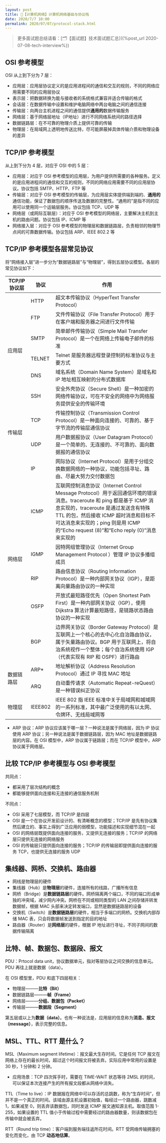 ```yaml
---
layout: post
title: 📔【计算机网络】计算机网络基础与协议栈
date: 2020/7/7 10:00
permalink: 2020/07/07/protocol-stack.html
---
```


> 更多面试题总结请看：[🗂【面试题】技术面试题汇总]({%post_url 2020-07-08-tech-interview%})

## OSI 参考模型
OSI 从上到下分为 7 层：
* 应用层：应用层协议定义的是应用进程间的通信和交互的规则，不同的网络应用需要不同的应用层协议
* 表示层：把数据转换为能与接收者的系统格式兼容并适合传输的格式
* 会话层：在数据传输中设置和维护电脑网络中两台电脑之间的通信连接
* 传输层：向两台主机进程之间的通信提供**通用的**数据传输服务
* 网络层：基于网络层地址（IP地址）进行不同网络系统间的路径选择
* 数据链路层：在不可靠的物理介质上提供可靠的传输
* 物理层：在局域网上透明地传送比特，尽可能屏蔽掉具体传输介质和物理设备的差异

## TCP/IP 参考模型
从上到下分为 4 层，对应于 OSI 中的 5 层：
* 应用层：对应于 OSI 参考模型的应用层，为用户提供所需要的各种服务。定义的是应用进程间的通信和交互的规则，不同的网络应用需要不同的应用层协议。协议包括 SMTP、HTTP、FTP 等
* 传输层：对应于 OSI 参考模型的传输层，为应用层实体提供端到端的、**通用的**通信功能，保证了数据包的顺序传送及数据的完整性。“通用的”是指不同的应用可以使用同一个运输层服务。协议包括 TCP、UDP 等
* 网络层（或网际互联层）：对应于 OSI 参考模型的网络层，主要解决主机到主机的路由问题。协议包括 IP、ICMP 等
* 网络接入层：对应于 OSI 参考模型的物理层和数据链路层，负责相邻的物理节点间的可靠数据传输。协议包括 ARP、IEEE 802.2 等

## TCP/IP 参考模型各层常见协议
将“网络接入层”进一步分为“数据链路层”与“物理层”，得到五层协议模型。各层的常见协议如下：

<table class="no-wrap-table">
<thead>
  <tr>
    <th>TCP/IP 协议层</th>
    <th>协议</th>
    <th>作用</th>
  </tr>
</thead>
<tbody>
  <tr>
    <td rowspan="6">应用层</td>
    <td class="bold">HTTP</td>
    <td>超文本传输协议（HyperText Transfer Protocol）</td>
  </tr>
  <tr>
    <td class="bold">FTP</td>
    <td>文件传输协议（File Transfer Protocol）用于在客户端和服务器之间进行文件传输</td>
  </tr>
  <tr>
    <td>SMTP</td>
    <td>简单邮件传输协议（Simple Mail Transfer Protocol）是一个在网络上传输电子邮件的标准</td>
  </tr>
  <tr>
    <td>TELNET</td>
    <td>Telnet 是服务器远程登录控制的标准协议与主要方式</td>
  </tr>
  <tr>
    <td class="bold">DNS</td>
    <td>域名系统（Domain Name System）是域名和 IP 地址相互映射的分布式数据库</td>
  </tr>
  <tr>
    <td class="bold">SSH</td>
    <td>安全外壳协议（Secure Shell）是一种加密的网络传输协议，可在不安全的网络中为网络服务提供安全的传输环境</td>
  </tr>
  <tr>
    <td rowspan="2">传输层</td>
    <td class="bold">TCP</td>
    <td>传输控制协议（Transmission Control Protocol）是一种面向连接的、可靠的、基于字节流的传输层通信协议</td>
  </tr>
  <tr>
    <td class="bold">UDP</td>
    <td>用户数据报协议（User Datagram Protocol）是一个简单的、无连接的、不可靠的、面向数据报的通信协议</td>
  </tr>
  <tr>
    <td rowspan="6">网络层</td>
    <td class="bold">IP</td>
    <td>网际协议（Internet Protocol）是用于分组交换数据网络的一种协议，功能包括寻址、路由、尽最大努力交付数据包</td>
  </tr>
  <tr>
    <td>ICMP</td>
    <td>互联网控制消息协议（Internet Control Message Protocol）用于返回通信环境的错误消息。traceroute 和 ping 都是基于 ICMP 消息实现的，traceroute 是通过发送含有特殊 TTL 的包，然后接收 ICMP 超时消息和目标不可达消息来实现的；ping 则是用 ICMP 的“Echo request (8)”和“Echo reply (0)”消息来实现的</td>
  </tr>
  <tr>
    <td>IGMP</td>
    <td>因特网组管理协议（Internet Group Management Protocol ）管理 IP 协议多播组成员</td>
  </tr>
  <tr>
    <td>RIP</td>
    <td>路由信息协议（Routing Information Protocol）是一种内部网关协议（IGP），是距离向量路由协议的一种实现</td>
  </tr>
  <tr>
    <td>OSFP</td>
    <td>开放式最短路径优先（Open Shortest Path First）是一种内部网关协议（IGP），使用 Dijkstra 算法计算最短路径，是链路状态路由协议的一种实现</td>
  </tr>
  <tr>
    <td>BGP</td>
    <td>边界网关协议（Border Gateway Protocol）是互联网上一个核心的去中心化自治路由协议，属于矢量路由协议。BGP 用于互联网上，将自治系统视作一个整体；每个自治系统使用 IGP（代表实现有 RIP 和 OSPF）进行路由</td>
  </tr>
  <tr>
    <td rowspan="2">数据链路层</td>
    <td class="bold">ARP*</td>
    <td>地址解析协议（Address Resolution Protocol）通过 IP 寻找 MAC 地址</td>
  </tr>
  <tr>
    <td>ARQ</td>
    <td>自动重传请求（Automatic Repeat-reQuest）是一种错误纠正协议</td>
  </tr>
  <tr>
    <td>物理层</td>
    <td>IEEE802</td>
    <td>IEEE 802 指 IEEE 标准中关于局域网和城域网的一系列标准，其中最广泛使用的有以太网、令牌环、无线局域网等</td>
  </tr>
</tbody>
</table>

* ARP 协议：ARP 协议应该属于哪一层？一种说法是属于网络层，因为 IP 协议使用 ARP 协议；另一种说法是属于数据链路层，因为 MAC 地址是数据链路层的内容。在 OSI 模型中，ARP 协议属于链路层；而在 TCP/IP 模型中，ARP 协议属于网络层。

## 比较 TCP/IP 参考模型与 OSI 参考模型
共同点：
* 都采用了层次结构的概念
* 都能够提供面向连接和无连接的通信服务机制

不同点：
* OSI 采用了七层模型，而 TCP/IP 是四层
* OSI 是一个在协议开发前设计的、有清晰概念的模型；TCP/IP 是先有协议集然后建立的、事实上得到广泛应用的弱模型，功能描述和实现细节混在一起
* OSI 的网络层既提供面向连接的服务，又提供无连接的服务；TCP/IP 的网络层只提供无连接的网络服务
* OSI 的传输层只提供面向连接的服务；TCP/IP 的传输层即提供面向连接的服务 TCP，也提供无连接的服务 UDP

## 集线器、网桥、交换机、路由器
* 网线是物理层的硬件
* 集线器（Hub）是**物理层**的硬件，连接所有的线路，广播所有信息
* 网桥（Bridge）是**数据链路层**的硬件。网桥隔离两个端口，不同的端口形成单独的冲突域，减少网内冲突。网桥在不同或相同类型的 LAN 之间存储并转发数据帧，根据 MAC 头部来决定转发端口，显然是数据链路层的设备
* 交换机（Switch）是**数据链路层**的硬件，相当于多端口的网桥。交换机内部存储 MAC 表，只会将数据帧发送到指定的目的地址
* 路由器（Router）是**网络层**的硬件，根据 IP 地址进行寻址，不同子网间的数据传输隔离

## 比特、帧、数据包、数据段、报文
PDU：Prtocol data unit，协议数据单元，指对等层协议之间交换的信息单元。PDU 再往上就是数据（data）。

在 OSI 模型里，PDU 和底下四层相关：
* 物理层———**比特（Bit）**
* 数据链路层———**帧（Frame）**
* 网络层———**分组、数据包（Packet）**
* 传输层———**数据段（Segment）**

第五层或以上为**数据（data）**。也有一种说法是，应用层的信息称为**消息、报文（message）**，表示完整的信息。

## MSL、TTL、RTT 是什么？
MSL（Maximum segment lifetime）：报文最大生存时间。它是任何 TCP 报文在网络上存在的最长时间，超过这个时间报文将被丢弃。实际应用中常用的设置是 30 秒，1 分钟和 2 分钟。
* 应用场景：TCP 四次挥手时，需要在 TIME-WAIT 状态等待 2MSL 的时间，可以保证本次连接产生的所有报文段都从网络中消失。

TTL（Time to live）：IP 数据报在网络中可以存活的总跳数，称为“生存时间”，但并不是一个真正的时间。该域由源主机设置初始值，每经过一个路由器，跳数减 1，如果减至 0，则丢弃该数据包，同时发送 ICMP 报文通知源主机。取值范围 1-255，如果设置的 TTL 值小于传输过程中需要经过的路由器数量，则该数据包在传输中就会被丢弃。

RTT（Round trip time）：客户端到服务端往返所花时间。RTT 受网络传输拥塞的变化而变化，由 TCP **动态地估算**。